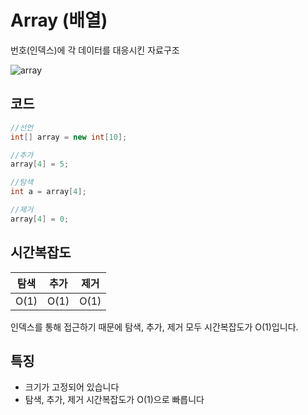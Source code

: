 # Array (배열)

번호(인덱스)에 각 데이터를 대응시킨 자료구조

![array](https://github.com/user-attachments/assets/540df514-5f17-4e9c-aa64-f32a87533f6b)


## 코드
```java
//선언
int[] array = new int[10];

//추가
array[4] = 5;

//탐색
int a = array[4];

//제거
array[4] = 0;
```

## 시간복잡도
|  탐색  |  추가  | 제거 |
|:----:|:----:| :---: |
| O(1) | O(1) | O(1) |

인덱스를 통해 접근하기 때문에 탐색, 추가, 제거 모두 시간복잡도가 O(1)입니다.

## 특징
- 크기가 고정되어 있습니다
- 탐색, 추가, 제거 시간복잡도가 O(1)으로 빠릅니다
